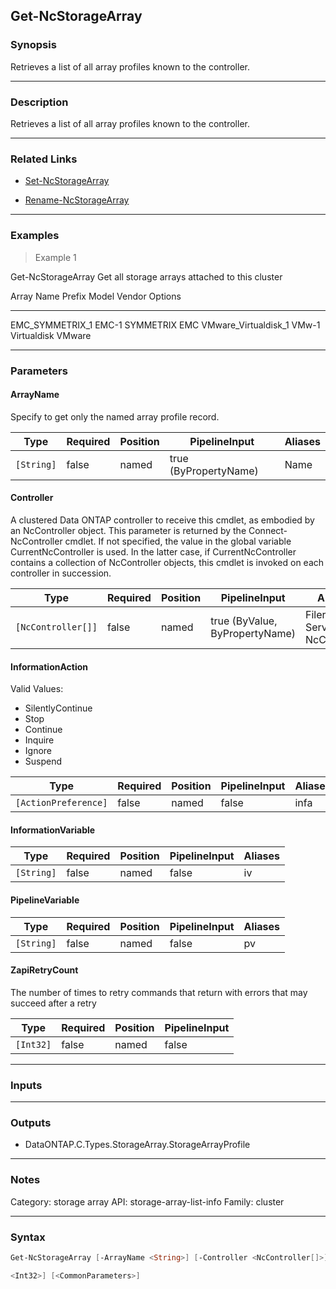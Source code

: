 Get-NcStorageArray
------------------

### Synopsis
Retrieves a list of all array profiles known to the controller.

---

### Description

Retrieves a list of all array profiles known to the controller.

---

### Related Links
* [Set-NcStorageArray](Set-NcStorageArray)

* [Rename-NcStorageArray](Rename-NcStorageArray)

---

### Examples
> Example 1

Get-NcStorageArray
Get all storage arrays attached to this cluster

Array Name                     Prefix     Model                Vendor                 Options
----------                     ------     -----                ------                 -------
EMC_SYMMETRIX_1                EMC-1      SYMMETRIX            EMC
VMware_Virtualdisk_1           VMw-1      Virtualdisk          VMware

---

### Parameters
#### **ArrayName**
Specify to get only the named array profile record.

|Type      |Required|Position|PipelineInput        |Aliases|
|----------|--------|--------|---------------------|-------|
|`[String]`|false   |named   |true (ByPropertyName)|Name   |

#### **Controller**
A clustered Data ONTAP controller to receive this cmdlet, as embodied by an NcController object.  This parameter is returned by the Connect-NcController cmdlet.  If not specified, the value in the global variable CurrentNcController is used.  In the latter case, if CurrentNcController contains a collection of NcController objects, this cmdlet is invoked on each controller in succession.

|Type              |Required|Position|PipelineInput                 |Aliases                          |
|------------------|--------|--------|------------------------------|---------------------------------|
|`[NcController[]]`|false   |named   |true (ByValue, ByPropertyName)|Filer<br/>Server<br/>NcController|

#### **InformationAction**

Valid Values:

* SilentlyContinue
* Stop
* Continue
* Inquire
* Ignore
* Suspend

|Type                |Required|Position|PipelineInput|Aliases|
|--------------------|--------|--------|-------------|-------|
|`[ActionPreference]`|false   |named   |false        |infa   |

#### **InformationVariable**

|Type      |Required|Position|PipelineInput|Aliases|
|----------|--------|--------|-------------|-------|
|`[String]`|false   |named   |false        |iv     |

#### **PipelineVariable**

|Type      |Required|Position|PipelineInput|Aliases|
|----------|--------|--------|-------------|-------|
|`[String]`|false   |named   |false        |pv     |

#### **ZapiRetryCount**
The number of times to retry commands that return with errors that may succeed after a retry

|Type     |Required|Position|PipelineInput|
|---------|--------|--------|-------------|
|`[Int32]`|false   |named   |false        |

---

### Inputs

---

### Outputs
* DataONTAP.C.Types.StorageArray.StorageArrayProfile

---

### Notes
Category: storage array
API: storage-array-list-info
Family: cluster

---

### Syntax
```PowerShell
Get-NcStorageArray [-ArrayName <String>] [-Controller <NcController[]>] [-InformationAction <ActionPreference>] [-InformationVariable <String>] [-PipelineVariable <String>] [-ZapiRetryCount 
```
```PowerShell
<Int32>] [<CommonParameters>]
```
